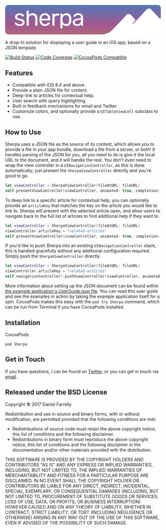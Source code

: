 ![Sherpa](https://raw.githubusercontent.com/jellybeansoup/ios-sherpa/master/example/SherpaExample/Images.xcassets/logo.dataset/logo.svg?sanitize=true)

A drop-in solution for displaying a user guide in an iOS app, based on a JSON template.

[![Build Status](https://travis-ci.org/jellybeansoup/ios-sherpa.svg?branch=master)](https://travis-ci.org/jellybeansoup/ios-sherpa)
[![Code Coverage](https://codecov.io/gh/jellybeansoup/ios-sherpa/branch/master/graph/badge.svg)](https://codecov.io/gh/jellybeansoup/ios-sherpa)
[![CocoaPods Compatible](https://img.shields.io/cocoapods/v/Sherpa.svg)](https://cocoapods.org/pods/Sherpa)

## Features

- Compatible with iOS 8.4 and above.
- Provide a plain JSON file for content.
- Deep-link to articles for contextual help.
- User search with query highlighting.
- Built in feedback mechanisms for email and Twitter.
- Customize colors, and optionally provide a `UITableViewCell` subclass to use.

## How to Use

Sherpa uses a JSON file as the source of its content, which allows you to provide a file in your app bundle, download a file from a server, or both! It handles parsing of the JSON for you, all you need to do is give it the local URL to the document, and it will handle the rest. You don't even need to wrap the view controller in a `UINavigationController`, as this is done automatically; just present the `SherpaViewController` directly and you're good to go.

```swift
let viewController = SherpaViewController(fileAtURL: fileURL)
self.presentViewController(viewController, animated: true, completion: nil)
```

To deep link to a specific article for contextual help, you can optionally provide an `articleKey` that matches the key on the article you would like to link to. Sherpa will present with the selected article open, and allow users to navigate back to the full list of articles to find additional help if they want to.

```swift
let viewController = SherpaViewController(fileAtURL: fileURL)
viewController.articleKey = "related-articles"
self.presentViewController(viewController, animated: true, completion: nil)
```

If you'd like to push Sherpa into an existing `UINavigationController` stack, this is handled gracefully without any additional configuration required. Simply push the `SherpaViewController` directly.

```swift
let viewController = SherpaViewController(fileAtURL: fileURL)
viewController.articleKey = "related-articles"
self.navigationController?.pushViewController(viewController, animated: true)
```

More information about setting up the JSON document can be found within [the example application's UserGuide.json file](https://raw.githubusercontent.com/jellybeansoup/ios-sherpa/master/example/SherpaExample/UserGuide.json). You can read this user guide and see the examples in action by taking the example application itself for a spin. CocoaPods makes this easy with the `pod try Sherpa` command, which can be run from Terminal if you have CocoaPods installed.

## Installation

CocoaPods

```
pod Sherpa
```

## Get in Touch

If you have questions, I can be found on [Twitter](https://twitter.com/jellybeansoup), or you can get in touch via [email](https://jellystyle.com/contact).

## Released under the BSD License

Copyright © 2017 Daniel Farrelly

Redistribution and use in source and binary forms, with or without modification,
are permitted provided that the following conditions are met:

*	Redistributions of source code must retain the above copyright notice, this list
	of conditions and the following disclaimer.
*	Redistributions in binary form must reproduce the above copyright notice, this
	list of conditions and the following disclaimer in the documentation and/or
	other materials provided with the distribution.

THIS SOFTWARE IS PROVIDED BY THE COPYRIGHT HOLDERS AND CONTRIBUTORS "AS IS" AND 
ANY EXPRESS OR IMPLIED WARRANTIES, INCLUDING, BUT NOT LIMITED TO, THE IMPLIED
WARRANTIES OF MERCHANTABILITY AND FITNESS FOR A PARTICULAR PURPOSE ARE DISCLAIMED.
IN NO EVENT SHALL THE COPYRIGHT HOLDER OR CONTRIBUTORS BE LIABLE FOR ANY DIRECT,
INDIRECT, INCIDENTAL, SPECIAL, EXEMPLARY, OR CONSEQUENTIAL DAMAGES (INCLUDING,
BUT NOT LIMITED TO, PROCUREMENT OF SUBSTITUTE GOODS OR SERVICES; LOSS OF USE,
DATA, OR PROFITS; OR BUSINESS INTERRUPTION) HOWEVER CAUSED AND ON ANY THEORY OF
LIABILITY, WHETHER IN CONTRACT, STRICT LIABILITY, OR TORT (INCLUDING NEGLIGENCE
OR OTHERWISE) ARISING IN ANY WAY OUT OF THE USE OF THIS SOFTWARE, EVEN IF
ADVISED OF THE POSSIBILITY OF SUCH DAMAGE.
